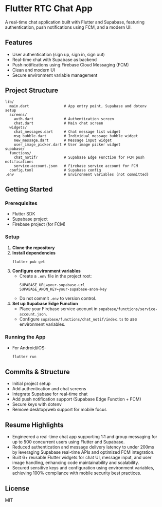 # Flutter RTC Chat App

A real-time chat application built with Flutter and Supabase, featuring authentication, push notifications using FCM, and a modern UI.

## Features
- User authentication (sign up, sign in, sign out)
- Real-time chat with Supabase as backend
- Push notifications using Firebase Cloud Messaging (FCM)
- Clean and modern UI
- Secure environment variable management

## Project Structure
```
lib/
  main.dart                # App entry point, Supabase and dotenv setup
  screens/
    auth.dart              # Authentication screen
    chat.dart              # Main chat screen
  widgets/
    chat_messages.dart     # Chat message list widget
    msg_bubble.dart        # Individual message bubble widget
    new_message.dart       # Message input widget
    user_image_picker.dart # User image picker widget
supabase/
  functions/
    chat_notif/            # Supabase Edge Function for FCM push notifications
    service-account.json   # Firebase service account for FCM
  config.toml              # Supabase config
.env                       # Environment variables (not committed)
```

## Getting Started

### Prerequisites
- Flutter SDK
- Supabase project
- Firebase project (for FCM)

### Setup
1. **Clone the repository**
2. **Install dependencies**
   ```sh
   flutter pub get
   ```
3. **Configure environment variables**
   - Create a `.env` file in the project root:
     ```env
     SUPABASE_URL=your-supabase-url
     SUPABASE_ANON_KEY=your-supabase-anon-key
     ```
   - Do not commit `.env` to version control.
4. **Set up Supabase Edge Function**
   - Place your Firebase service account in `supabase/functions/service-account.json`.
   - Configure `supabase/functions/chat_notif/index.ts` to use environment variables.

### Running the App
- For Android/iOS:
  ```sh
  flutter run
  ```

## Commits & Structure
- Initial project setup
- Add authentication and chat screens
- Integrate Supabase for real-time chat
- Add push notification support (Supabase Edge Function + FCM)
- Secure keys with dotenv
- Remove desktop/web support for mobile focus

## Resume Highlights

- Engineered a real-time chat app supporting 1:1 and group messaging for up to 500 concurrent users using Flutter and Supabase.
- Reduced authentication and message delivery latency to under 200ms by leveraging Supabase real-time APIs and optimized FCM integration.
- Built 6+ reusable Flutter widgets for chat UI, message input, and user image handling, enhancing code maintainability and scalability.
- Secured sensitive keys and configuration using environment variables, achieving 100% compliance with mobile security best practices.

## License
MIT
